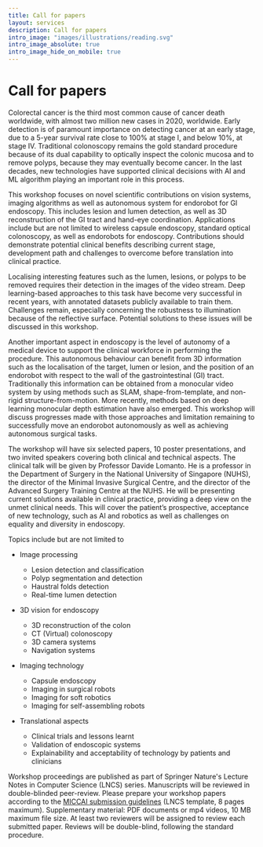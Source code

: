```yaml
---
title: Call for papers
layout: services
description: Call for papers
intro_image: "images/illustrations/reading.svg"
intro_image_absolute: true
intro_image_hide_on_mobile: true
---
```


# Call for papers

Colorectal cancer is the third most common cause of cancer death worldwide, with almost two million new cases in 2020, worldwide. Early detection is of paramount importance on detecting cancer at an early stage, due to a 5-year survival rate close to 100% at stage I, and below 10%, at stage IV. Traditional colonoscopy remains the gold standard procedure because of its dual capability to optically inspect the colonic mucosa and to remove polyps, because they may eventually become cancer. In the last decades, new technologies have supported clinical decisions with AI and ML algorithm playing an important role in this process.

This workshop focuses on novel scientific contributions on vision systems, imaging algorithms as well as autonomous system for endorobot for GI endoscopy. This includes lesion and lumen detection, as well as 3D reconstruction of the GI tract and hand-eye coordination. Applications include but are not limited to wireless capsule endoscopy, standard optical colonoscopy, as well as endorobots for endoscopy. Contributions should demonstrate potential clinical benefits describing current stage, development path and challenges to overcome before translation into clinical practice.

Localising interesting features such as the lumen, lesions, or polyps to be removed requires their detection in the images of the video stream. Deep learning-based approaches to this task have become very successful in recent years, with annotated datasets publicly available to train them. Challenges remain, especially concerning the robustness to illumination because of the reflective surface. Potential solutions to these issues will be discussed in this workshop.

Another important aspect in endoscopy is the level of autonomy of a medical device to support the clinical workforce in performing the procedure. This autonomous behaviour can benefit from 3D information such as the localisation of the target, lumen or lesion, and the position of an endorobot with respect to the wall of the gastrointestinal (GI) tract. Traditionally this information can be obtained from a monocular video system by using methods such as SLAM, shape-from-template, and non-rigid structure-from-motion. More recently, methods based on deep learning monocular depth estimation have also emerged. This workshop will discuss progresses made with those approaches and limitation remaining to successfully move an endorobot autonomously as well as achieving autonomous surgical tasks.

The workshop will have six selected papers, 10 poster presentations, and two invited speakers covering both clinical and technical aspects. The clinical talk will be given by Professor Davide Lomanto. He is a professor in the Department of Surgery in the National University of Singapore (NUHS), the director of the Minimal Invasive Surgical Centre, and the director of the Advanced Surgery Training Centre at the NUHS. He will be presenting current solutions available in clinical practice, providing a deep view on the unmet clinical needs. This will cover the patient’s prospective, acceptance of new technology, such as AI and robotics as well as challenges on equality and diversity in endoscopy.

Topics include but are not limited to 

* Image processing
    - Lesion detection and classification
    - Polyp segmentation and detection
    - Haustral folds detection
    - Real-time lumen detection

* 3D vision for endoscopy
    - 3D reconstruction of the colon
    - CT (Virtual) colonoscopy
    - 3D camera systems
    - Navigation systems

* Imaging technology
    - Capsule endoscopy
    - Imaging in surgical robots
    - Imaging for soft robotics
    - Imaging for self-assembling robots

* Translational aspects
    - Clinical trials and lessons learnt
    - Validation of endoscopic systems
    - Explainability and acceptability of technology by patients and clinicians
  

Workshop proceedings are published as part of Springer Nature's Lecture Notes in 
Computer Science (LNCS) series. Manuscripts will be reviewed in double-blinded 
peer-review. Please prepare your workshop papers according to the [MICCAI submission 
guidelines](https://conferences.miccai.org/2022/en/PAPER-SUBMISSION-AND-REBUTTAL-GUIDELINES.html#manuscriptpreparation) 
(LNCS template, 8 pages maximum). Supplementary material: PDF documents or 
mp4 videos, 10 MB maximum file size. At least two reviewers will be assigned to 
review each submitted paper. Reviews will be double-blind, following the standard 
procedure. 